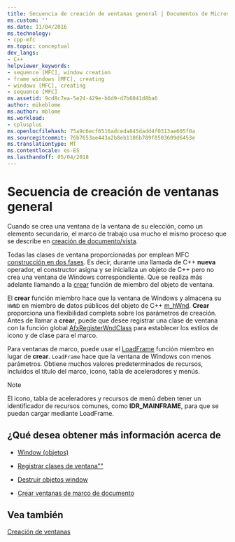 ```yaml
---
title: Secuencia de creación de ventanas general | Documentos de Microsoft
ms.custom: ''
ms.date: 11/04/2016
ms.technology:
- cpp-mfc
ms.topic: conceptual
dev_langs:
- C++
helpviewer_keywords:
- sequence [MFC], window creation
- frame windows [MFC], creating
- windows [MFC], creating
- sequence [MFC]
ms.assetid: 9cd8c7ea-5e24-429e-b6d9-d7b6041d8ba6
author: mikeblome
ms.author: mblome
ms.workload:
- cplusplus
ms.openlocfilehash: 75a9c6ecf6516adceda845dadd4f0313ae605f0a
ms.sourcegitcommit: 76b7653ae443a2b8eb1186b789f8503609d6453e
ms.translationtype: MT
ms.contentlocale: es-ES
ms.lasthandoff: 05/04/2018
---
```

# <a name="general-window-creation-sequence"></a>Secuencia de creación de ventanas general
Cuando se crea una ventana de la ventana de su elección, como un elemento secundario, el marco de trabajo usa mucho el mismo proceso que se describe en [creación de documento/vista](../mfc/document-view-creation.md).  
  
 Todas las clases de ventana proporcionadas por emplean MFC [construcción en dos fases](../mfc/one-stage-and-two-stage-construction-of-objects.md). Es decir, durante una llamada de C++ **nueva** operador, el constructor asigna y se inicializa un objeto de C++ pero no crea una ventana de Windows correspondiente. Que se realiza más adelante llamando a la [crear](../mfc/reference/cwnd-class.md#create) función de miembro del objeto de ventana.  
  
 El **crear** función miembro hace que la ventana de Windows y almacena su `HWND` en miembro de datos públicos del objeto de C++ [m_hWnd](../mfc/reference/cwnd-class.md#m_hwnd). **Crear** proporciona una flexibilidad completa sobre los parámetros de creación. Antes de llamar a **crear**, puede que desee registrar una clase de ventana con la función global [AfxRegisterWndClass](../mfc/reference/application-information-and-management.md#afxregisterwndclass) para establecer los estilos de icono y de clase para el marco.  
  
 Para ventanas de marco, puede usar el [LoadFrame](../mfc/reference/cframewnd-class.md#loadframe) función miembro en lugar de **crear**. `LoadFrame` hace que la ventana de Windows con menos parámetros. Obtiene muchos valores predeterminados de recursos, incluidos el título del marco, icono, tabla de aceleradores y menús.  
  
> [!NOTE]
>  El icono, tabla de aceleradores y recursos de menú deben tener un identificador de recursos comunes, como **IDR_MAINFRAME**, para que se puedan cargar mediante LoadFrame.  
  
## <a name="what-do-you-want-to-know-more-about"></a>¿Qué desea obtener más información acerca de  
  
-   [Window (objetos)](../mfc/window-objects.md)  
  
-   [Registrar clases de ventana""](../mfc/registering-window-classes.md)  
  
-   [Destruir objetos window](../mfc/destroying-window-objects.md)  
  
-   [Crear ventanas de marco de documento](../mfc/creating-document-frame-windows.md)  
  
## <a name="see-also"></a>Vea también  
 [Creación de ventanas](../mfc/creating-windows.md)

